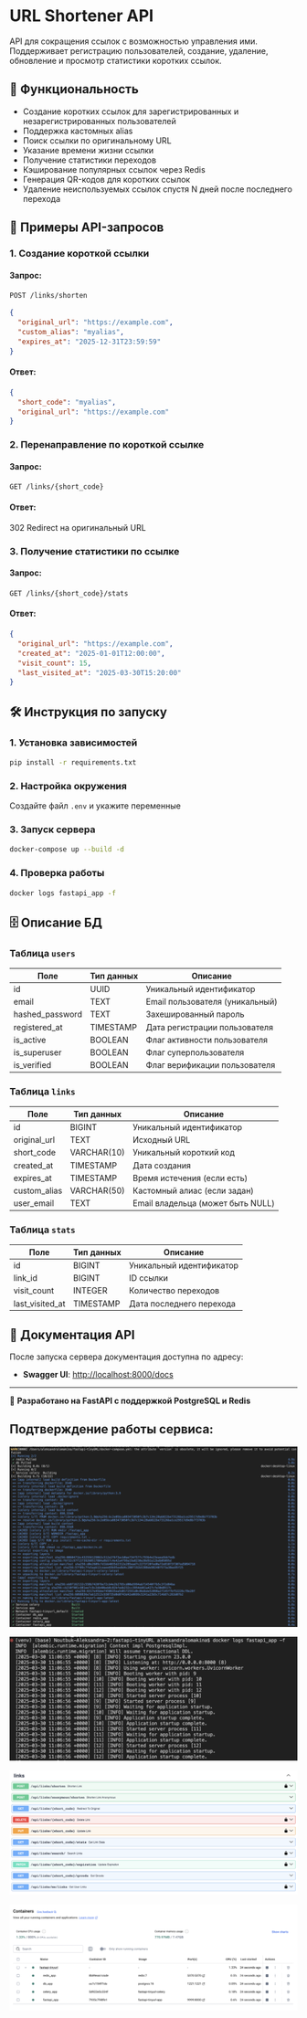 # URL Shortener API

API для сокращения ссылок с возможностью управления ими. Поддерживает регистрацию пользователей, создание, удаление, обновление и просмотр статистики коротких ссылок.

## 🚀 Функциональность
- Создание коротких ссылок для зарегистрированных и незарегистрированных пользователей
- Поддержка кастомных alias
- Поиск ссылки по оригинальному URL
- Указание времени жизни ссылки
- Получение статистики переходов
- Кэширование популярных ссылок через Redis
- Генерация QR-кодов для коротких ссылок
- Удаление неиспользуемых ссылок спустя N дней после последнего перехода

## 📡 Примеры API-запросов

### 1. Создание короткой ссылки
#### Запрос:
```http
POST /links/shorten
```
```json
{
  "original_url": "https://example.com",
  "custom_alias": "myalias",
  "expires_at": "2025-12-31T23:59:59"
}
```
#### Ответ:
```json
{
  "short_code": "myalias",
  "original_url": "https://example.com"
}
```

### 2. Перенаправление по короткой ссылке
#### Запрос:
```http
GET /links/{short_code}
```
#### Ответ:
302 Redirect на оригинальный URL

### 3. Получение статистики по ссылке
#### Запрос:
```http
GET /links/{short_code}/stats
```
#### Ответ:
```json
{
  "original_url": "https://example.com",
  "created_at": "2025-01-01T12:00:00",
  "visit_count": 15,
  "last_visited_at": "2025-03-30T15:20:00"
}
```

## 🛠 Инструкция по запуску
### 1. Установка зависимостей
```sh
pip install -r requirements.txt
```

### 2. Настройка окружения
Создайте файл `.env` и укажите переменные

### 3. Запуск сервера
```sh
docker-compose up --build -d
```
### 4. Проверка работы
```sh
docker logs fastapi_app -f
```

## 🗄️ Описание БД
### Таблица `users`
| Поле          | Тип данных   | Описание                        |
|--------------|------------|--------------------------------|
| id          | UUID        | Уникальный идентификатор      |
| email       | TEXT        | Email пользователя (уникальный) |
| hashed_password | TEXT    | Захешированный пароль         |
| registered_at | TIMESTAMP  | Дата регистрации пользователя |
| is_active   | BOOLEAN     | Флаг активности пользователя  |
| is_superuser | BOOLEAN    | Флаг суперпользователя        |
| is_verified | BOOLEAN     | Флаг верификации пользователя |

### Таблица `links`
| Поле          | Тип данных   | Описание                        |
|--------------|------------|--------------------------------|
| id          | BIGINT      | Уникальный идентификатор      |
| original_url| TEXT        | Исходный URL                  |
| short_code  | VARCHAR(10) | Уникальный короткий код       |
| created_at  | TIMESTAMP   | Дата создания                 |
| expires_at  | TIMESTAMP   | Время истечения (если есть)   |
| custom_alias| VARCHAR(50) | Кастомный алиас (если задан)  |
| user_email  | TEXT        | Email владельца (может быть NULL) |

### Таблица `stats`
| Поле           | Тип данных  | Описание                          |
|---------------|------------|----------------------------------|
| id           | BIGINT      | Уникальный идентификатор        |
| link_id      | BIGINT      | ID ссылки                        |
| visit_count  | INTEGER    | Количество переходов            |
| last_visited_at | TIMESTAMP | Дата последнего перехода       |


## 📄 Документация API
После запуска сервера документация доступна по адресу:
- **Swagger UI**: [http://localhost:8000/docs](http://localhost:9999/docs)

---
🔗 **Разработано на FastAPI с поддержкой PostgreSQL и Redis**

## Подтверждение работы сервиса:

![alt text](image.png)

![alt text](image-1.png)

![alt text](image-2.png)

![alt text](image-3.png)